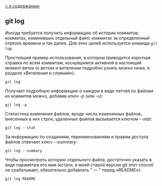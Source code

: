 [ < к содержанию](./readme.md)

## git log

Иногда требуется получить информацию об истории коммитов; коммитах, изменивших отдельный файл; коммитах за определенный отрезок времени и так далее. Для этих целей используется команда *`git log`*.

Простейший пример использования, в котором приводится короткая справка по всем коммитам, коснувшимся активной в настоящий момент ветки (о ветках и ветвлении подробно узнать можно ниже, в разделе «Ветвления и слияния»):

```bash=
git log
```

Получает подробную информацию о каждом в виде патчей по файлам из коммитов можно, добавив ключ *-p* (или *-u*):

```bash=
git log -p
```

Статистика изменения файлов, вроде числа измененных файлов, внесенных в них строк, удаленных файлов вызывается ключом *--stat*:

```bash=
git log --stat
```

За информацию по созданиям, переименованиям и правам доступа файлов отвечает ключ *--summary*:

```bash=
git log --summary
```

Чтобы просмотреть историю отдельного файла, достаточно указать в виде параметра его имя (кстати, в моей старой версии git этот способ не срабатывает, обязательно добавлять " — " перед «README»):

```bash=
git log README
```